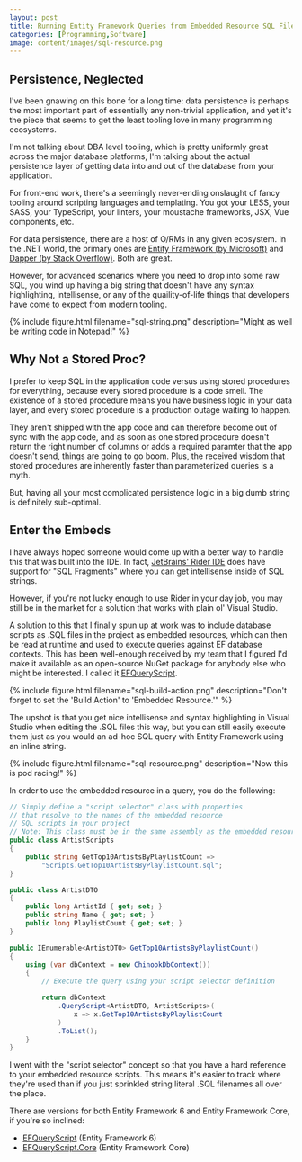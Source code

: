 ```yaml
---
layout: post
title: Running Entity Framework Queries from Embedded Resource SQL Files with EFQueryScript
categories: [Programming,Software]
image: content/images/sql-resource.png
---
```


## Persistence, Neglected

I've been gnawing on this bone for a long time: data persistence is perhaps the most important part of essentially any non-trivial application, and yet it's the piece that seems to get the least tooling love in many programming ecosystems.

I'm not talking about DBA level tooling, which is pretty uniformly great across the major database platforms, I'm talking about the actual persistence layer of getting data into and out of the database from your application.

For front-end work, there's a seemingly never-ending onslaught of fancy tooling around scripting languages and templating. You got your LESS, your SASS, your TypeScript, your linters, your moustache frameworks, JSX, Vue components, etc.

For data persistence, there are a host of O/RMs in any given ecosystem. In the .NET world, the primary ones are [Entity Framework (by Microsoft)](https://docs.microsoft.com/en-us/aspnet/entity-framework) and [Dapper (by Stack Overflow)](https://github.com/StackExchange/Dapper). Both are great.

However, for advanced scenarios where you need to drop into some raw SQL, you wind up having a big string that doesn't have any syntax highlighting, intellisense, or any of the quaility-of-life things that developers have come to expect from modern tooling.

{% include figure.html filename="sql-string.png" description="Might as well be writing code in Notepad!" %}

## Why Not a Stored Proc?

I prefer to keep SQL in the application code versus using stored procedures for everything, because every stored procedure is a code smell. The existence of a stored procedure means you have business logic in your data layer, and every stored procedure is a production outage waiting to happen.

They aren't shipped with the app code and can therefore become out of sync with the app code, and as soon as one stored procedure doesn't return the right number of columns or adds a required paramter that the app doesn't send, things are going to go boom. Plus, the received wisdom that stored procedures are inherently faster than parameterized queries is a myth.

But, having all your most complicated persistence logic in a big dumb string is definitely sub-optimal.

## Enter the Embeds

I have always hoped someone would come up with a better way to handle this that was built into the IDE. In fact, [JetBrains' Rider IDE](https://www.jetbrains.com/rider/) does have support for "SQL Fragments" where you can get intellisense inside of SQL strings.

However, if you're not lucky enough to use Rider in your day job, you may still be in the market for a solution that works with plain ol' Visual Studio.

A solution to this that I finally spun up at work was to include database scripts as .SQL files in the project as embedded resources, which can then be read at runtime and used to execute queries against EF database contexts. This has been well-enough received by my team that I figured I'd make it available as an open-source NuGet package for anybody else who might be interested. I called it [EFQueryScript](https://github.com/bradwestness/EFQueryScript).

{% include figure.html filename="sql-build-action.png" description="Don't forget to set the 'Build Action' to 'Embedded Resource.'" %}

The upshot is that you get nice intellisense and syntax highlighting in Visual Studio when editing the .SQL files this way, but you can still easily execute them just as you would an ad-hoc SQL query with Entity Framework using an inline string.

{% include figure.html filename="sql-resource.png" description="Now this is pod racing!" %}

In order to use the embedded resource in a query, you do the following:

```csharp
// Simply define a "script selector" class with properties
// that resolve to the names of the embedded resource
// SQL scripts in your project
// Note: This class must be in the same assembly as the embedded resources
public class ArtistScripts
{
	public string GetTop10ArtistsByPlaylistCount =>
		"Scripts.GetTop10ArtistsByPlaylistCount.sql";
}

public class ArtistDTO
{
    public long ArtistId { get; set; }
    public string Name { get; set; }
    public long PlaylistCount { get; set; }
}

public IEnumerable<ArtistDTO> GetTop10ArtistsByPlaylistCount()
{
	using (var dbContext = new ChinookDbContext())
	{
		// Execute the query using your script selector definition

		return dbContext
			.QueryScript<ArtistDTO, ArtistScripts>(
                x => x.GetTop10ArtistsByPlaylistCount
            )
			.ToList();
	}
}
```

I went with the "script selector" concept so that you have a hard reference to your embedded resource scripts. This means it's easier to track where they're used than if you just sprinkled string literal .SQL filenames all over the place.

There are versions for both Entity Framework 6 and Entity Framework Core, if you're so inclined:

* [EFQueryScript](https://www.nuget.org/packages/EFQueryScript/) (Entity Framework 6)
* [EFQueryScript.Core](https://www.nuget.org/packages/EFQueryScript.Core/) (Entity Framework Core)